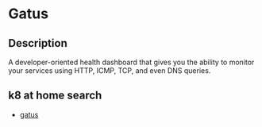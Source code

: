 # Gatus

## Description

A developer-oriented health dashboard that gives you the ability to monitor your services using HTTP, ICMP, TCP, and even DNS queries.

## k8 at home search

- [gatus](https://nanne.dev/k8s-at-home-search/#/gatus)
